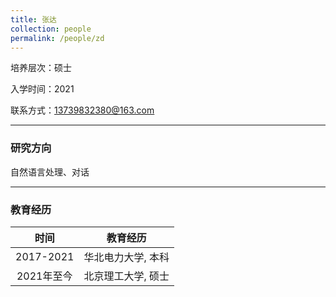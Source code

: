 ```yaml
---
title: 张达
collection: people
permalink: /people/zd
---
```

培养层次：硕士

入学时间：2021

联系方式：13739832380@163.com

---

### 研究方向

自然语言处理、对话

---

### 教育经历

| 时间 | 教育经历 |
| :-: | :-: |
| 2017-2021 |华北电力大学, 本科 |
| 2021年至今| 北京理工大学, 硕士 |
